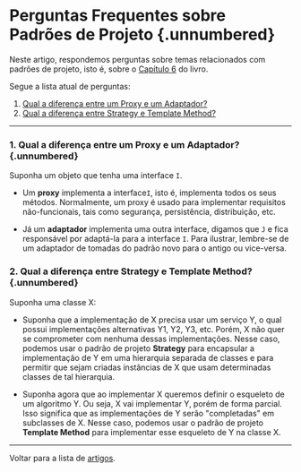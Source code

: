 # Perguntas Frequentes sobre Padrões de Projeto {.unnumbered}

Neste artigo, respondemos perguntas sobre temas relacionados com padrões
de projeto, isto é, sobre o [Capítulo 6](../cap6.html) do livro. 

Segue a lista atual de perguntas:

1. [Qual a diferença entre um Proxy e um Adaptador?](#qual-a-diferen%C3%A7a-entre-um-proxy-e-um-adaptador)
2. [Qual a diferença entre Strategy e Template Method?]()


* * * 


### 1. Qual a diferença entre um Proxy e um Adaptador? {.unnumbered}

Suponha um objeto que tenha uma interface `I`. 

* Um **proxy** implementa a interface`I`, isto é, implementa todos 
os seus métodos. Normalmente, um proxy é usado para implementar 
requisitos não-funcionais, tais como segurança, persistência, 
distribuição, etc.

* Já um **adaptador** implementa uma outra interface, digamos que `J` e 
fica responsável por adaptá-la para a interface `I`. Para ilustrar, 
lembre-se de um adaptador de tomadas do padrão novo para o antigo 
ou vice-versa.

### 2. Qual a diferença entre Strategy e Template Method? {.unnumbered}

Suponha uma classe X:

* Suponha que a implementação de X precisa usar um serviço Y,
o qual possui implementações alternativas Y1, Y2, Y3, etc. Porém, X não 
quer se comprometer com nenhuma dessas implementações. Nesse caso, 
podemos usar o padrão de projeto **Strategy** para encapsular a 
implementação de Y em uma hierarquia separada de classes e para permitir 
que sejam criadas instâncias de X que usam determinadas classes de 
tal hierarquia.

* Suponha agora que ao implementar X queremos definir o esqueleto
de um algoritmo Y. Ou seja, X vai implementar Y, porém de forma 
parcial. Isso significa que as implementações de Y serão "completadas" 
em subclasses de X. Nesse caso, podemos usar o padrão de projeto 
**Template Method** para implementar esse esqueleto de Y na classe X.


* * * 

Voltar para a lista de [artigos](./artigos.html).
